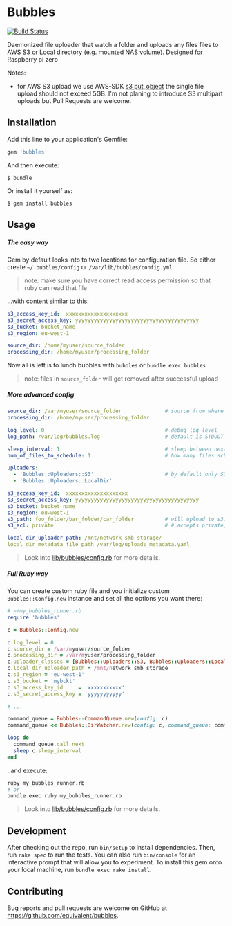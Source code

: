 # Bubbles

[![Build Status](https://travis-ci.org/equivalent/bubbles.svg?branch=master)](https://travis-ci.org/equivalent/bubbles)

Daemonized file uploader that watch a folder and uploads any files files
to AWS S3 or Local directory (e.g. mounted NAS volume). Designed for Raspberry pi zero


Notes:

* for AWS S3 upload we use AWS-SDK [s3 put_object](http://docs.aws.amazon.com/sdkforruby/api/Aws/S3/Client.html#put_object-instance_method) the single file upload should not exceed 5GB. I'm not planing to introduce S3 multipart uploads but Pull Requests are welcome.


## Installation

Add this line to your application's Gemfile:

```ruby
gem 'bubbles'
```

And then execute:

    $ bundle

Or install it yourself as:

    $ gem install bubbles

## Usage

##### The easy way

Gem by default looks into to two locations for configuration file. So
either create `~/.bubbles/config` or `/var/lib/bubbles/config.yml`

> note: make sure you have correct read access permission so that ruby
> can read that file

...with content similar to this:

```yml
s3_access_key_id:  xxxxxxxxxxxxxxxxxxxx
s3_secret_access_key: yyyyyyyyyyyyyyyyyyyyyyyyyyyyyyyyyyyyyyyy
s3_bucket: bucket_name
s3_region: eu-west-1

source_dir: /home/myuser/source_folder
processing_dir: /home/myuser/processing_folder
```

Now all is left is to lunch bubbles with  `bubbles` or `bundle exec bubbles`

> note: files in `source_folder` will get removed after successful upload 

##### More advanced config


```yml
source_dir: /var/myuser/source_folder              # source from where to pick up files
processing_dir: /home/myuser/processing_folder

log_level: 0                                       # debug log level
log_path: /var/log/bubbles.log                     # default is STDOOT

sleep_interval: 1                                  # sleep between next command
num_of_files_to_schedule: 1                        # how many files schedule for processing at the same time

uploaders:
  - 'Bubbles::Uploaders::S3'                       # by default only S3 uploader is used
  - 'Bubbles::Uploaders::LocalDir'

s3_access_key_id:  xxxxxxxxxxxxxxxxxxxx
s3_secret_access_key: yyyyyyyyyyyyyyyyyyyyyyyyyyyyyyyyyyyyyyyy
s3_bucket: bucket_name
s3_region: eu-west-1
s3_path: foo_folder/bar_folder/car_folder          # will upload to s3://bucket/foo_folder/bar_folder/car_folder
s3_acl: private                                    # # accepts private, public-read, public-read-write, authenticated-read, aws-exec-read, bucket-owner-read, bucket-owner-full-control

local_dir_uploader_path: /mnt/network_smb_storage/
local_dir_metadata_file_path /var/log/uploads_metadata.yaml
```

> Look into [lib/bubbles/config.rb](https://github.com/equivalent/bubbles/blob/master/lib/bubbles/config.rb) for more details.

##### Full Ruby way

You can create custom ruby file and you initialize custom
`Bubbles::Config.new` instance and set all the options you want there:

```ruby
# ~/my_bubbles_runner.rb
require 'bubbles'

c = Bubbles::Config.new

c.log_level = 0
c.source_dir = /var/myuser/source_folder
c.processing_dir = /var/myuser/processing_folder
c.uploader_classes = [Bubbles::Uploaders::S3, Bubbles::Uploaders::LocalDir]
c.local_dir_uploader_path = /mnt/network_smb_storage
c.s3_region = 'eu-west-1'
c.s3_bucket = 'mybckt'
c.s3_access_key_id     = 'xxxxxxxxxxx'
c.s3_secret_access_key = 'yyyyyyyyyyy'

# ...

command_queue = Bubbles::CommandQueue.new(config: c)
command_queue << Bubbles::DirWatcher.new(config: c, command_queue: command_queue)

loop do
  command_queue.call_next
  sleep c.sleep_interval
end
```

..and execute:

```sh
ruby my_bubbles_runner.rb
# or
bundle exec ruby my_bubbles_runner.rb
```

> Look into [lib/bubbles/config.rb](https://github.com/equivalent/bubbles/blob/master/lib/bubbles/config.rb) for more details.

## Development

After checking out the repo, run `bin/setup` to install dependencies. Then, run `rake spec` to run the tests. You can also run `bin/console` for an interactive prompt that will allow you to experiment.
To install this gem onto your local machine, run `bundle exec rake install`.

## Contributing

Bug reports and pull requests are welcome on GitHub at https://github.com/equivalent/bubbles.


